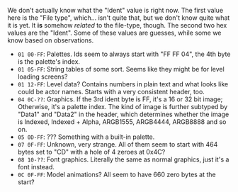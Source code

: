 We don't actually know what the "Ident" value is right now. The first value here is the "File type", which... isn't quite that, but we don't know quite what it is yet. It **is** somehow *related* to the file-type, though. The second two hex values are the "Ident".
Some of these values are guesses, while some we know based on observations.

* `01 00-FF`: Palettes. Ids seem to always start with "FF FF 04", the 4th byte is the palette's index.
* `01 05-FF`: String tables of some sort. Seems like they might be for level loading screens?
* `01 12-FF`: Level data? Contains numbers in plain text and what looks like could be actor names. Starts with a very consistent header, too.
* `04 0C-??`: Graphics. If the 3rd ident byte is FF, it's a 16 or 32 bit image; Otherwise, it's a palette index. The kind of image is further subtyped by "Data1" and "Data2" in the header, which determines whether the image is Indexed, Indexed + Alpha, ARGB1555, ARGB4444, ARGB8888 and so on.
* `05 0D-FF`: ??? Something with a built-in palette.
* `07 0F-FF`: Unknown, very strange. All of them seem to start with 464 bytes set to "CD" with a hole of 4 zeroes at 0x4C?
* `08 10-??`: Font graphics. Literally the same as normal graphics, just it's a font instead.
* `0C 0F-FF`: Model animations? All seem to have 660 zero bytes at the start?